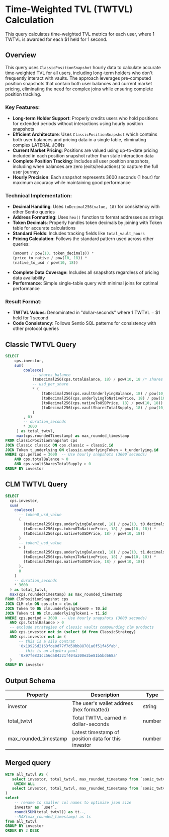# Time-Weighted TVL (TWTVL) Calculation

This query calculates time-weighted TVL metrics for each user, where 1 TWTVL is awarded for each $1 held for 1 second.

## Overview

This query uses `ClassicPositionSnapshot` hourly data to calculate accurate time-weighted TVL for all users, including long-term holders who don't frequently interact with vaults. The approach leverages pre-computed position snapshots that contain both user balances and current market pricing, eliminating the need for complex joins while ensuring complete position tracking.

### Key Features:

- **Long-term Holder Support**: Properly credits users who hold positions for extended periods without interactions using hourly position snapshots
- **Efficient Architecture**: Uses `ClassicPositionSnapshot` which contains both user balances and pricing data in a single table, eliminating complex LATERAL JOINs
- **Current Market Pricing**: Positions are valued using up-to-date pricing included in each position snapshot rather than stale interaction data
- **Complete Position Tracking**: Includes all user position snapshots, including when balances are zero (exits/reductions) to capture the full user journey
- **Hourly Precision**: Each snapshot represents 3600 seconds (1 hour) for maximum accuracy while maintaining good performance

### Technical Implementation:

- **Decimal Handling**: Uses `toDecimal256(value, 18)` for consistency with other Sentio queries
- **Address Formatting**: Uses `hex()` function to format addresses as strings
- **Token Decimals**: Properly handles token decimals by joining with Token table for accurate calculations
- **Standard Fields**: Includes tracking fields like `total_vault_hours`
- **Pricing Calculation**: Follows the standard pattern used across other queries:
  ```sql
  (amount / pow(10, token_decimals)) *
  (price_to_native / pow(10, 18)) *
  (native_to_usd / pow(10, 18))
  ```
- **Complete Data Coverage**: Includes all snapshots regardless of pricing data availability
- **Performance**: Simple single-table query with minimal joins for optimal performance

### Result Format:

- **TWTVL Values**: Denominated in "dollar-seconds" where 1 TWTVL = $1 held for 1 second
- **Code Consistency**: Follows Sentio SQL patterns for consistency with other protocol queries

## Classic TWTVL Query

```sql
SELECT
    cps.investor,
    sum(
        coalesce(
            -- shares_balance
            (toDecimal256(cps.totalBalance, 18) / pow(10, 18 /* shares decimals */))
            -- usd_per_share
            * (
                (toDecimal256(cps.vaultUnderlyingBalance, 18) / pow(10, t_underlying.decimals)) *
                (toDecimal256(cps.underlyingToNativePrice, 18) / pow(10, 18)) *
                (toDecimal256(cps.nativeToUSDPrice, 18) / pow(10, 18)) /
                (toDecimal256(cps.vaultSharesTotalSupply, 18) / pow(10, 18 /* shares decimals */))
            )
        , 0)
        -- duration_seconds
        * 3600
     ) as total_twtvl,
     max(cps.roundedTimestamp) as max_rounded_timestamp
FROM ClassicPositionSnapshot cps
JOIN Classic classic ON cps.classic = classic.id
JOIN Token t_underlying ON classic.underlyingToken = t_underlying.id
WHERE cps.period = 3600  -- Use hourly snapshots (3600 seconds)
    AND cps.totalBalance > 0
    AND cps.vaultSharesTotalSupply > 0
GROUP BY investor
```

## CLM TWTVL Query

```sql
SELECT
  cps.investor,
  sum(
    coalesce(
      -- token0_usd_value
      (
        (toDecimal256(cps.underlyingBalance0, 18) / pow(10, t0.decimals)) *
        (toDecimal256(cps.token0ToNativePrice, 18) / pow(10, 18)) *
        (toDecimal256(cps.nativeToUSDPrice, 18) / pow(10, 18))
      )
      -- token1_usd_value
      + (
        (toDecimal256(cps.underlyingBalance1, 18) / pow(10, t1.decimals)) *
        (toDecimal256(cps.token1ToNativePrice, 18) / pow(10, 18)) *
        (toDecimal256(cps.nativeToUSDPrice, 18) / pow(10, 18))
      ),
      0
    )
    -- duration_seconds
    * 3600
  ) as total_twtvl,
  max(cps.roundedTimestamp) as max_rounded_timestamp
FROM ClmPositionSnapshot cps
JOIN CLM clm ON cps.clm = clm.id
JOIN Token t0 ON clm.underlyingToken0 = t0.id
JOIN Token t1 ON clm.underlyingToken1 = t1.id
WHERE cps.period = 3600  -- Use hourly snapshots (3600 seconds)
  AND cps.totalBalance > 0
  -- exclude strategies of classic vaults compounding clm products
  AND cps.investor not in (select id from ClassicStrategy)
  AND cps.investor not in (
      -- this is a silo contrat
      '0x19926d2163fde0d77f7d50bb88701a6f51f45fab',
      -- this is an algebra pool
      '0x97fe831cc56da84321f404a300e2be81b5bd668a'
  )
GROUP BY investor
```

## Output Schema

| Property              | Description                                         | Type   |
| --------------------- | --------------------------------------------------- | ------ |
| investor              | The user's wallet address (hex formatted)           | string |
| total_twtvl           | Total TWTVL earned in dollar-seconds                | number |
| max_rounded_timestamp | Latest timestamp of position data for this investor | number |

## Merged query

```sql
WITH all_twtvl AS (
   select investor, total_twtvl, max_rounded_timestamp from `sonic_twtvl_classic`
    UNION ALL
   select investor, total_twtvl, max_rounded_timestamp from `sonic_twtvl_clm`
)
select
    -- rename to smaller col names to optimize json size
    investor as `user`,
    round(SUM(total_twtvl)) as tt--,
    --MAX(max_rounded_timestamp) as ts
from all_twtvl
GROUP BY investor
ORDER BY 2 DESC
```
